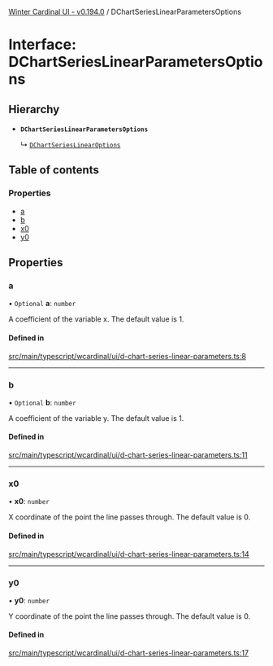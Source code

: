 [Winter Cardinal UI - v0.194.0](../index.md) / DChartSeriesLinearParametersOptions

# Interface: DChartSeriesLinearParametersOptions

## Hierarchy

- **`DChartSeriesLinearParametersOptions`**

  ↳ [`DChartSeriesLinearOptions`](DChartSeriesLinearOptions.md)

## Table of contents

### Properties

- [a](DChartSeriesLinearParametersOptions.md#a)
- [b](DChartSeriesLinearParametersOptions.md#b)
- [x0](DChartSeriesLinearParametersOptions.md#x0)
- [y0](DChartSeriesLinearParametersOptions.md#y0)

## Properties

### a

• `Optional` **a**: `number`

A coefficient of the variable x. The default value is 1.

#### Defined in

[src/main/typescript/wcardinal/ui/d-chart-series-linear-parameters.ts:8](https://github.com/winter-cardinal/winter-cardinal-ui/blob/v0.194.0/src/main/typescript/wcardinal/ui/d-chart-series-linear-parameters.ts#L8)

___

### b

• `Optional` **b**: `number`

A coefficient of the variable y. The default value is 1.

#### Defined in

[src/main/typescript/wcardinal/ui/d-chart-series-linear-parameters.ts:11](https://github.com/winter-cardinal/winter-cardinal-ui/blob/v0.194.0/src/main/typescript/wcardinal/ui/d-chart-series-linear-parameters.ts#L11)

___

### x0

• **x0**: `number`

X coordinate of the point the line passes through. The default value is 0.

#### Defined in

[src/main/typescript/wcardinal/ui/d-chart-series-linear-parameters.ts:14](https://github.com/winter-cardinal/winter-cardinal-ui/blob/v0.194.0/src/main/typescript/wcardinal/ui/d-chart-series-linear-parameters.ts#L14)

___

### y0

• **y0**: `number`

Y coordinate of the point the line passes through. The default value is 0.

#### Defined in

[src/main/typescript/wcardinal/ui/d-chart-series-linear-parameters.ts:17](https://github.com/winter-cardinal/winter-cardinal-ui/blob/v0.194.0/src/main/typescript/wcardinal/ui/d-chart-series-linear-parameters.ts#L17)

